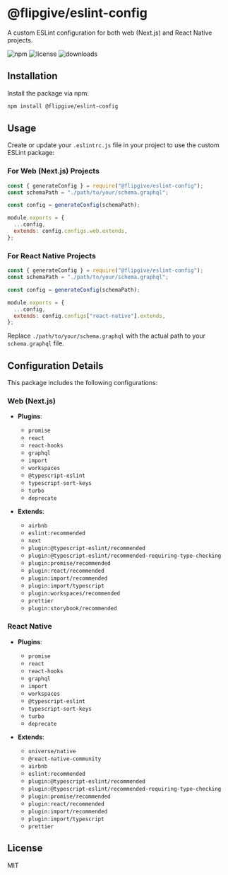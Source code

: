 # @flipgive/eslint-config

A custom ESLint configuration for both web (Next.js) and React Native projects.

![npm](https://img.shields.io/npm/v/@flipgive/eslint-config)
![license](https://img.shields.io/npm/l/@flipgive/eslint-config)
![downloads](https://img.shields.io/npm/dm/@flipgive/eslint-config)

## Installation

Install the package via npm:

```bash
npm install @flipgive/eslint-config
```

## Usage

Create or update your `.eslintrc.js` file in your project to use the custom ESLint package:

### For Web (Next.js) Projects

```javascript
const { generateConfig } = require("@flipgive/eslint-config");
const schemaPath = "./path/to/your/schema.graphql";

const config = generateConfig(schemaPath);

module.exports = {
  ...config,
  extends: config.configs.web.extends,
};
```

### For React Native Projects

```javascript
const { generateConfig } = require("@flipgive/eslint-config");
const schemaPath = "./path/to/your/schema.graphql";

const config = generateConfig(schemaPath);

module.exports = {
  ...config,
  extends: config.configs["react-native"].extends,
};
```

Replace `./path/to/your/schema.graphql` with the actual path to your `schema.graphql` file.

## Configuration Details

This package includes the following configurations:

### Web (Next.js)

- **Plugins**:

  - `promise`
  - `react`
  - `react-hooks`
  - `graphql`
  - `import`
  - `workspaces`
  - `@typescript-eslint`
  - `typescript-sort-keys`
  - `turbo`
  - `deprecate`

- **Extends**:
  - `airbnb`
  - `eslint:recommended`
  - `next`
  - `plugin:@typescript-eslint/recommended`
  - `plugin:@typescript-eslint/recommended-requiring-type-checking`
  - `plugin:promise/recommended`
  - `plugin:react/recommended`
  - `plugin:import/recommended`
  - `plugin:import/typescript`
  - `plugin:workspaces/recommended`
  - `prettier`
  - `plugin:storybook/recommended`

### React Native

- **Plugins**:

  - `promise`
  - `react`
  - `react-hooks`
  - `graphql`
  - `import`
  - `workspaces`
  - `@typescript-eslint`
  - `typescript-sort-keys`
  - `turbo`
  - `deprecate`

- **Extends**:
  - `universe/native`
  - `@react-native-community`
  - `airbnb`
  - `eslint:recommended`
  - `plugin:@typescript-eslint/recommended`
  - `plugin:@typescript-eslint/recommended-requiring-type-checking`
  - `plugin:promise/recommended`
  - `plugin:react/recommended`
  - `plugin:import/recommended`
  - `plugin:import/typescript`
  - `prettier`

## License

MIT
